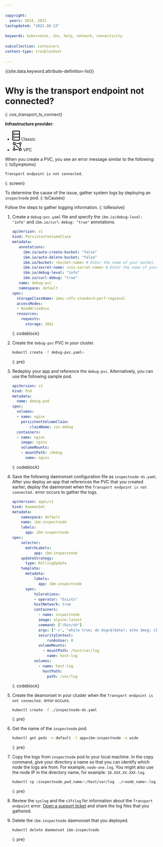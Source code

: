 ```yaml
---

copyright: 
  years: 2014, 2021
lastupdated: "2021-10-13"

keywords: kubernetes, iks, help, network, connectivity

subcollection: containers
content-type: troubleshoot

---
```

{{site.data.keyword.attribute-definition-list}}



# Why is the transport endpoint not connected?
{: cos_transport_ts_connect}

**Infrastructure provider**:
* ![Classic infrastructure provider icon.](images/icon-classic-2.svg) Classic
* ![VPC infrastructure provider icon.](images/icon-vpc-2.svg) VPC


When you create a PVC, you see an error message similar to the following:
{: tsSymptoms}

```sh
Transport endpoint is not connected.
```
{: screen}


To determine the cause of the issue, gather system logs by deploying an `inspectnode` pod.
{: tsCauses}


Follow the steps to gather logging information.
{: tsResolve}

1. Create a `debug-pvc.yaml` file and specify the `ibm.io/debug-level: "info"` and `ibm.io/curl-debug: "true"` annotations.
   ```yaml
   apiVersion: v1
   kind: PersistentVolumeClaim
   metadata:
      annotations:
        ibm.io/auto-create-bucket: "false"
        ibm.io/auto-delete-bucket: "false"
        ibm.io/bucket: <bucket-name> # Enter the name of your bucket.
        ibm.io/secret-name: <cos-secret-name> # Enter the name of your Kubernetes secret that contains your COS credentails
        ibm.io/debug-level: "info"
        ibm.io/curl-debug: "true"
      name: debug-pvc
      namespace: default
   spec:
     storageClassName: ibmc-s3fs-standard-perf-regional
     accessModes:
     - ReadWriteOnce
     resources:
       requests:
         storage: 10Gi
   ```
   {: codeblock}

2. Create the `debug-pvc` PVC in your cluster.
    ```sh
    kubectl create -f debug-pvc.yaml>
    ```
    {: pre}

3. Redeploy your app and reference the `debug-pvc`. Alternatively, you can use the following sample pod.
    ```yaml
    apiVersion: v1
    kind: Pod
    metadata:
      name: debug-pod
    spec:
      volumes:
      - name: nginx
        persistentVolumeClaim:
            claimName: cos-debug
      containers:
      - name: nginx
        image: nginx
        volumeMounts:
        - mountPath: /debug
          name: nginx
    ```
    {: codeblock}

4. Save the following daemonset configuration file as `inspectnode-ds.yaml`. After you deploy an app that references the PVC that you created earlier, deploy the daemonset when the `Transport endpoint is not connected.` error occurs to gather the logs.
    ```yaml
    apiVersion: apps/v1
    kind: DaemonSet
    metadata:
        namespace: default
        name: ibm-inspectnode
        labels:
          app: ibm-inspectnode
    spec:
        selector:
          matchLabels:
              app: ibm-inspectnode
        updateStrategy:
          type: RollingUpdate
        template:
          metadata:
              labels:
                app: ibm-inspectnode
          spec:
              tolerations:
              - operator: "Exists"
              hostNetwork: true
              containers:
                - name: inspectnode
                image: alpine:latest
                command: ["/bin/sh"]
                args: ["-c", "while true; do msg=$(date); echo $msg; sleep 30; done"]
                securityContext:
                    runAsUser: 0
                volumeMounts:
                  - mountPath: /host/var/log
                    name: host-log
              volumes:
                - name: host-log
                  hostPath:
                    path: /var/log
    ```
    {: codeblock}

5. Create the deamonset in your cluster when the `Transport endpoint is not connected.` error occurs.

    ```sh
    kubectl create -f ./inspectnode-ds.yaml
    ```
    {: pre}

6. Get the name of the `inspectnode` pod.

    ```sh
    kubectl get pods -n default -l app=ibm-inspectnode -o wide
    ```
    {: pre}

7. Copy the logs from `inspectnode` pod to your local machine. In the copy command, give your directory a name so that you can identify which node the logs are from. For example, `node-one.log`. You might also use the node IP in the directory name, for example: `10.XXX.XX.XXX.log`.

    ```sh
    kubectl cp <inspectnode_pod_name>:/host/var/log  ./<node_name>.log
    ```
    {: pre}

8. Review the `syslog` and the `s3fslog` for information about the `Transport endpoint` error. [Open a support ticket](/docs/containers?topic=containers-get-help#help-support) and share the log files that you gathered.

9. Delete the `ibm-inspectnode` daemonset that you deployed.

    ```sh
    kubectl delete daemonset ibm-inspectnode
    ```
    {: pre}








